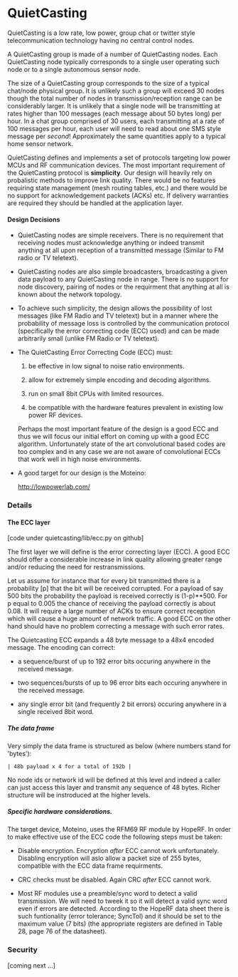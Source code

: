 QuietCasting
============

QuietCasting is a low rate, low power, group chat or twitter style
telecommunication technology having no central control nodes.

A QuietCasting group is made of a number of QuietCasting nodes. Each
QuietCasting node typically corresponds to a single user operating
such node or to a single autonomous sensor node.

The size of a QuietCasting group corresponds to the size of a typical
chat/node physical group. It is unlikely such a group will exceed 30
nodes though the total number of nodes in transmission/reception range
can be considerably larger. It is unlikely that a single node will be
transmitting at rates higher than 100 messages (each message about 50
bytes long) per hour. In a chat group comprised of 30 users, each
transmitting at a rate of 100 messages per hour, each user will need
to read about one SMS style message per *second*!  Approximately the
same quantities apply to a typical home sensor network.

QuietCasting defines and implements a set of protocols targeting low
power MCUs and RF communication devices. The most important
requirement of the QuietCasting protocol is **simplicity**. Our design
will heavily rely on probalistic methods to improve link
quality. There would be no features requiring state management (mesh
routing tables, etc.) and there would be no support for
acknowledgement packets (ACKs) etc. If delivery warranties are
required they should be handled at the application layer.



#### Design Decisions

 - QuietCasting nodes are simple receivers. There is no requirement
   that receiving nodes must acknowledge anything or indeed transmit
   anything at all upon reception of a transmitted message (Similar to
   FM radio or TV teletext). 

 - QuietCasting nodes are also simple broadcasters, broadcasting a
   given data payload to any QuietCasting node in range. There is no
   support for node discovery, pairing of nodes or the requirment that
   anything at all is known about the network topology.

 - To achieve such simplicity, the design allows the possibility of
   lost messages (like FM Radio and TV teletext) but in a manner where
   the probability of message loss is controlled by the communication
   protocol (specifically the error correcting code (ECC) used) and can be
   made arbitrarily small (unlike FM Radio or TV teletext).

 - The QuietCasting Error Correcting Code (ECC) must:

   1. be effective in low signal to noise ratio environments.
 
   2. allow for extremely simple encoding and decoding algorithms.

   3. run on small 8bit CPUs with limited resources.

   4. be compatible with the hardware features prevalent in existing
      low power RF devices.

   Perhaps the most important feature of the design is a good ECC and
   thus we will focus our initial effort on coming up with a good ECC
   algorithm. Unfortunately state of the art convolutional based codes
   are too complex and in any case we are not aware of convolutional
   ECCs that work well in high noise environments. 

 - A good target for our design is the Moteino:

     http://lowpowerlab.com/



### Details

#### The ECC layer

[code under quietcasting/lib/ecc.py on github]

The first layer we will define is the error correcting layer (ECC). A
good ECC should offer a considerable increase in link quality allowing
greater range and/or reducing the need for restransmissions.

Let us assume for instance that for every bit transmitted there is a
probability [p] that the bit will be received corrupted. For a payload
of say 500 bits the probability the payload is received correctly is
(1-p)**500. For p equal to 0.005 the chance of receiving the payload
correctly is about 0.08. It will require a large number of ACKs to
ensure correct reception which will cause a huge amount of network
traffic. A good ECC on the other hand should have no problem
correcting a message with such error rates.

The Quietcasting ECC expands a 48 byte message to a 48x4 encoded
message. The encoding can correct:

  - a sequence/burst of up to 192 error bits occuring anywhere in the
    received message.
    
  - two sequences/bursts of up to 96 error bits each occuring anywhere
    in the received message.
       
  - any single error bit (and frequently 2 bit errors) occuring
    anywhere in a single received 8bit word.


##### The data frame

Very simply the data frame is structured as below (where numbers stand
for 'bytes'):

    | 48b payload x 4 for a total of 192b |

No node ids or network id will be defined at this level and indeed a
caller can just access this layer and transmit any sequence of 48
bytes. Richer structure will be instroduced at the higher levels.



##### Specific hardware considerations.

The target device, Moteino, uses the RFM69 RF module by HopeRF. In
order to make effective use of the ECC code the following steps must
be taken:

 - Disable encryption. Encryption *after* ECC cannot work
   unfortunately. Disabling encryption will aslo allow a packet size of 255
   bytes, compatible with the ECC data frame requirments.

 - CRC checks must be disabled. Again CRC *after* ECC cannot work.


 - Most RF modules use a preamble/sync word to detect a valid
   transmission. We will need to tweek it so it will detect a valid
   sync word even if errors are detected. According to the HopeRF data
   sheet there is such funtionality (error tolerance; SyncTol) and it
   should be set to the maximum value (7 bits) (the appropriate
   registers are defined in Table 28, page 76 of the datasheet).



### Security

[coming next ...]



